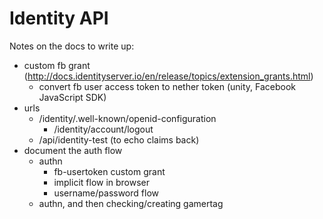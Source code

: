 # Identity API

Notes on the docs to write up:

* custom fb grant (http://docs.identityserver.io/en/release/topics/extension_grants.html)
  * convert fb user access token to nether token (unity, Facebook JavaScript SDK)
* urls
  * /identity/.well-known/openid-configuration
    * /identity/account/logout
  * /api/identity-test (to echo claims back)
* document the auth flow
  * authn
    * fb-usertoken custom grant
    * implicit flow in browser
    * username/password flow
  * authn, and then checking/creating gamertag
